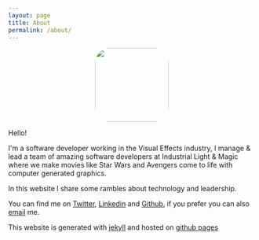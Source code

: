 ```yaml
---
layout: page
title: About
permalink: /about/
---
```


<img src="{{site.url}}/assets/foto-eu.png" style="height:150px; display:block;margin: auto;border-radius: 20%;" />

Hello!

I'm a software developer working in the Visual Effects industry, I manage & lead a team of amazing software developers at Industrial Light & Magic where we make movies like Star Wars and Avengers come to life with computer generated graphics.

In this website I share some rambles about technology and leadership. 

You can find me on [Twitter](https://twitter.com/andrecasp), [Linkedin](https://www.linkedin.com/in/andrecasp/) and [Github](https://github.com/andrecp), if you prefer you can also [email](mailto:andre@andrecp.com) me.

This website is generated with [jekyll](https://github.com/jekyll/jekyll) and hosted on [github pages](https://pages.github.com)
